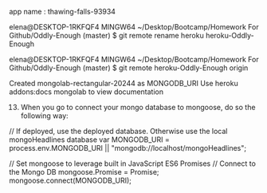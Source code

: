 app name : thawing-falls-93934

elena@DESKTOP-1RKFQF4 MINGW64 ~/Desktop/Bootcamp/Homework For Github/Oddly-Enough (master)
$ git remote rename heroku heroku-Oddly-Enough

elena@DESKTOP-1RKFQF4 MINGW64 ~/Desktop/Bootcamp/Homework For Github/Oddly-Enough (master)
$ git remote
heroku-Oddly-Enough
origin

Created mongolab-rectangular-20244 as MONGODB_URI
Use heroku addons:docs mongolab to view documentation



13. When you go to connect your mongo database to mongoose, do so the following way:

// If deployed, use the deployed database. Otherwise use the local mongoHeadlines database
var MONGODB_URI = process.env.MONGODB_URI || "mongodb://localhost/mongoHeadlines";

// Set mongoose to leverage built in JavaScript ES6 Promises
// Connect to the Mongo DB
mongoose.Promise = Promise;
mongoose.connect(MONGODB_URI);